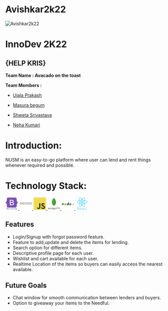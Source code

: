 # Avishkar2k22
![Avishkar2k22](https://user-images.githubusercontent.com/96368265/201091764-bfd655d6-249a-40af-bcbb-c9da8f5012f1.png)
# InnoDev 2K22
## {HELP KRIS}
**Team Name : Avacado on the toast**
 
 **Team Members :**
 
   - [Ujala Prakash](https://github.com/ujala19prakash)

   - [Masura begum](https://github.com/MasuraBegum)

   - [Shweta Srivastava](https://github.com/Shweta2254)
   
   - [Neha Kumari](https://github.com/itznehakumari4)
 
# Introduction:
 NUSM is an easy-to-go platform where user can lend and rent things whenever required and possible.

# Technology Stack:<Br>
<p align="left"> <a href="https://getbootstrap.com" target="_blank" rel="noreferrer"> <img src="https://raw.githubusercontent.com/devicons/devicon/master/icons/bootstrap/bootstrap-plain-wordmark.svg" alt="bootstrap" width="40" height="40"/> </a> <a href="https://expressjs.com" target="_blank" rel="noreferrer"> <img src="https://raw.githubusercontent.com/devicons/devicon/master/icons/express/express-original-wordmark.svg" alt="express" width="40" height="40"/> </a> <a href="https://developer.mozilla.org/en-US/docs/Web/JavaScript" target="_blank" rel="noreferrer"> <img src="https://raw.githubusercontent.com/devicons/devicon/master/icons/javascript/javascript-original.svg" alt="javascript" width="40" height="40"/> </a> <a href="https://www.mongodb.com/" target="_blank" rel="noreferrer"> <img src="https://raw.githubusercontent.com/devicons/devicon/master/icons/mongodb/mongodb-original-wordmark.svg" alt="mongodb" width="40" height="40"/> </a> <a href="https://nodejs.org" target="_blank" rel="noreferrer"> <img src="https://raw.githubusercontent.com/devicons/devicon/master/icons/nodejs/nodejs-original-wordmark.svg" alt="nodejs" width="40" height="40"/> </a> <a href="https://reactjs.org/" target="_blank" rel="noreferrer"> <img src="https://raw.githubusercontent.com/devicons/devicon/master/icons/react/react-original-wordmark.svg" alt="react" width="40" height="40"/> </a> </p>

 ## Features
 
  - Login/Signup with forgot password feature.
  - Feature to add,update and delete the items for lending.
  - Search option for different items.
  - Descriptive profile page for each user.
  - Wishlist and cart available for each user.
  - Realtime Location of the items so buyers can easily access the nearest available.

## Future Goals

- Chat window for smooth communication between lenders and buyers.
- Option to giveaway your items to the Needful.
